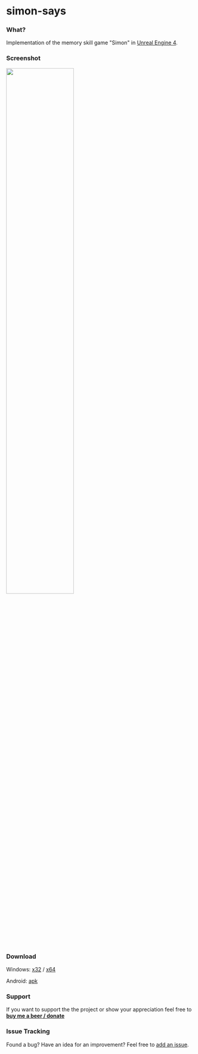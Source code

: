 # simon-says

### What?
Implementation of the memory skill game "Simon" in [Unreal Engine 4](https://www.unrealengine.com/en-US/what-is-unreal-engine-4).

### Screenshot
<img src="https://github.com/msnthrpc-drnkn-lnr/simon-says/blob/master/Screenshots/0.png" width="60%" />

### Download
Windows: [x32](https://github.com/msnthrpc-drnkn-lnr/simon-says/releases/download/1.0.2/x32.7z) / [x64](https://github.com/msnthrpc-drnkn-lnr/simon-says/releases/download/1.0.2/x64.7z)

Android: [apk](https://github.com/msnthrpc-drnkn-lnr/simon-says/releases/download/1.0.2/SimonSays-armv7-es2.apk)

### Support
If you want to support the the project or show your appreciation feel free to **[buy me a beer / donate](https://www.paypal.me/kekc1304/1)**

### Issue Tracking
Found a bug? Have an idea for an improvement? Feel free to [add an issue](../../issues).
